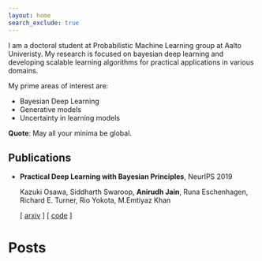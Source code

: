 ```yaml
---
layout: home
search_exclude: true
---
```


I am a doctoral student at Probabilistic Machine Learning group at Aalto Univeristy. My research is focused on bayesian deep learning and developing scalable learning algorithms for practical applications in various domains.  

My prime areas of interest are:

- Bayesian Deep Learning
- Generative models
- Uncertainty in learning models

**Quote**: May all your minima be global.

## Publications

- **Practical Deep Learning with Bayesian Principles**, NeurIPS 2019

  Kazuki Osawa, Siddharth Swaroop, **Anirudh Jain**, Runa Eschenhagen, Richard E. Turner, Rio Yokota, M.Emtiyaz Khan
  
  [ [arxiv](https://arxiv.org/abs/1906.02506) ] [ [code](https://github.com/team-approx-bayes/dl-with-bayes) ]


# Posts